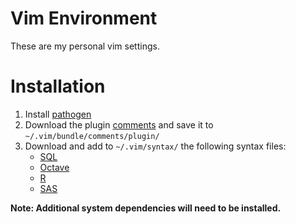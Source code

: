 # Vim Environment

These are my personal vim settings.

# Installation

1. Install [pathogen]
2. Download the plugin [comments] and save it to `~/.vim/bundle/comments/plugin/`
3. Download and add to `~/.vim/syntax/` the following syntax files:
	- [SQL]
	- [Octave]
	- [R]
	- [SAS]

**Note: Additional system dependencies will need to be installed.**

[pathogen]: https://github.com/tpope/vim-pathogen
[comments]: http://www.vim.org/scripts/script.php?script%5Fid=1528
[SQL]: http://www.vim.org/scripts/script.php?script_id=3702
[Octave]: http://www.vim.org/scripts/script.php?script_id=3600
[R]: http://www.vim.org/scripts/script.php?script_id=2984
[SAS]: http://www.vim.org/scripts/script.php?script_id=3522
